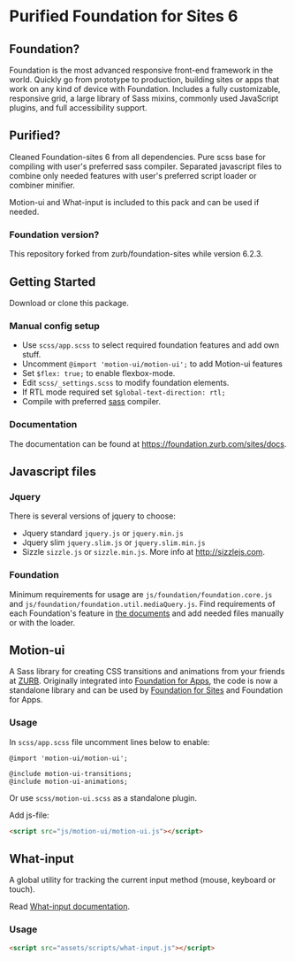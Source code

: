 # Purified Foundation for Sites 6

## Foundation?

Foundation is the most advanced responsive front-end framework in the world. Quickly go from prototype to production, building sites or apps that work on any kind of device with Foundation. Includes a fully customizable, responsive grid, a large library of Sass mixins, commonly used JavaScript plugins, and full accessibility support.

## Purified?

Cleaned Foundation-sites 6 from all dependencies. Pure scss base for compiling with user's preferred sass compiler.
Separated javascript files to combine only needed features with user's preferred script loader or combiner minifier.

Motion-ui and What-input is included to this pack and can be used if needed.

### Foundation version?

This repository forked from zurb/foundation-sites while version 6.2.3.

## Getting Started

Download or clone this package.

### Manual config setup

- Use `scss/app.scss` to select required foundation features and add own stuff.
 - Uncomment `@import 'motion-ui/motion-ui';` to add Motion-ui features
 - Set `$flex: true;` to enable flexbox-mode.
- Edit `scss/_settings.scss` to modify foundation elements.
 - If RTL mode required set `$global-text-direction: rtl;`
- Compile with preferred [sass](http://sass-lang.com/install) compiler.

### Documentation

The documentation can be found at <https://foundation.zurb.com/sites/docs>.

## Javascript files

### Jquery

There is several versions of jquery to choose:
- Jquery standard `jquery.js` or `jquery.min.js`
- Jquery slim `jquery.slim.js` or `jquery.slim.min.js`
- Sizzle `sizzle.js` or `sizzle.min.js`. More info at http://sizzlejs.com.

### Foundation

Minimum requirements for usage are `js/foundation/foundation.core.js` and `js/foundation/foundation.util.mediaQuery.js`.
Find requirements of each Foundation's feature in [the documents](http://foundation.zurb.com/sites/docs/) and add needed files manually or with the loader.

## Motion-ui

A Sass library for creating CSS transitions and animations from your friends at [ZURB](http://zurb.com). Originally integrated into [Foundation for Apps](http://foundation.zurb.com/apps), the code is now a standalone library and can be used by [Foundation for Sites](http://foundation.zurb.com/sites) and Foundation for Apps.

### Usage

In `scss/app.scss` file uncomment lines below to enable:
```
@import 'motion-ui/motion-ui';

@include motion-ui-transitions;
@include motion-ui-animations;
```
Or use `scss/motion-ui.scss` as a standalone plugin.

Add js-file:
```html
<script src="js/motion-ui/motion-ui.js"></script>
```

## What-input

A global utility for tracking the current input method (mouse, keyboard or touch).

Read [What-input documentation](https://github.com/ten1seven/what-input).

### Usage

```html
<script src="assets/scripts/what-input.js"></script>
```

